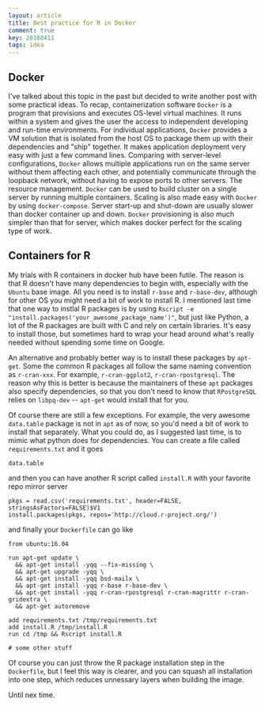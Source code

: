 ```yaml
---
layout: article
title: Best practice for R in Docker
comment: true
key: 20180411
tags: idea 
---
```


## Docker

I've talked about this topic in the past but decided to write another post with some practical ideas. To recap, containerization software `Docker` is a program that provisions and executes OS-level virtual machines. It runs within a system and gives the user the access to independent developing and run-time environments. For individual applications, `Docker` provides a VM solution that is isolated from the host OS to package them up with their dependencies and "ship" together. It makes application deployment very easy with just a few command lines. Comparing with server-level configurations, `Docker` allows multiple applications run on the same server without them affecting each other, and potentially communicate through the loopback network, without having to expose ports to other servers. The resource management. `Docker` can be used to build cluster on a single server by running multiple containers. Scaling is also made easy with `Docker` by using `docker-compose`. Server start-up and shut-down are usually slower than docker container up and down. `Docker` provisioning is also much simpler than that for server, which makes docker perfect for the scaling type of work.

## Containers for R

My trials with R containers in docker hub have been futile. The reason is that R doesn't have many dependencies to begin with, especially with the `Ubuntu` base image. All you need is to install `r-base` and `r-base-dev`, although for other OS you might need a bit of work to install R. I mentioned last time that one way to instlal R packages is by using `Rscript -e "install.packages('your_awesome_package_name')"`, but just like Python, a lot of the R packages are built with C and rely on certain libraries. It's easy to install those, but sometimes hard to wrap your head around what's really needed without spending some time on Google.

An alternative and probably better way is to install these packages by `apt-get`. Some the common R packages all follow the same naming convention as `r-cran-xxx`. For example, `r-cran-ggplot2`, `r-cran-rpostgresql`. The reason why this is better is because the maintainers of these `apt` packages also specify dependencies, so that you don't need to know that `RPostgreSQL` relies on `libpq-dev` -- `apt-get` would install that for you.

Of course there are still a few exceptions. For example, the very awesome `data.table` package is not in `apt` as of now, so you'd need a bit of work to install that separately. What you could do, as I suggested last time, is to mimic what python does for dependencies. You can create a file called `requirements.txt` and it goes

```
data.table
```

and then you can have another R script called `install.R` with your favorite repo mirror server

```
pkgs = read.csv('requirements.txt', header=FALSE, stringsAsFactors=FALSE)$V1
install.packages(pkgs, repos='http://cloud.r-project.org/')
```

and finally your `Dockerfile` can go like

```
from ubuntu:16.04

run apt-get update \
  && apt-get install -yqq --fix-missing \
  && apt-get upgrade -yqq \
  && apt-get install -yqq bsd-mailx \
  && apt-get install -yqq r-base r-base-dev \
  && apt-get install -yqq r-cran-rpostgresql r-cran-magrittr r-cran-gridextra \
  && apt-get autoremove

add requirements.txt /tmp/requirements.txt
add install.R /tmp/install.R
run cd /tmp && Rscript install.R

# some other stuff
```

Of course you can just throw the R package installation step in the `Dockerfile`, but I feel this way is clearer, and you can squash all installation into one step, which reduces unnessary layers when building the image.

Until nex time.
